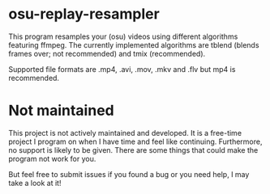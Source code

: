 # osu-replay-resampler

This program resamples your (osu) videos using different algorithms featuring ffmpeg.
The currently implemented algorithms are tblend (blends frames over; not recommended) and tmix (recommended).

Supported file formats are .mp4, .avi, .mov, .mkv and .flv but mp4 is recommended.

# Not maintained

This project is not actively maintained and developed. It is a free-time project I program on when I have time and feel like continuing.
Furthermore, no support is likely to be given. There are some things that could make the program not work for you.

But feel free to submit issues if you found a bug or you need help, I may take a look at it!
